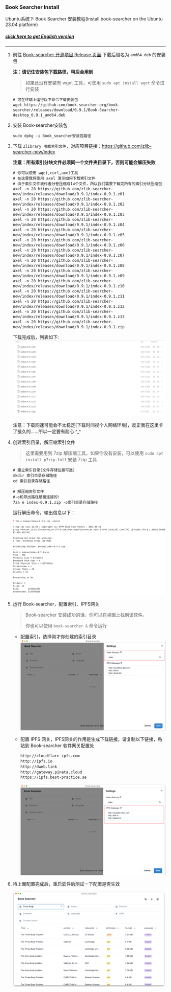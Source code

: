 ### Book Searcher Install

Ubuntu系统下 Book Searcher 安装教程(Install book-searcher on the Ubuntu 23.04 platform)

##### [click here to get English version](./Book-searcher-installation-Ubuntu.md)

---


1. 前往 [Book-searcher 开源项目 Release 页面](https://github.com/book-searcher-org/book-searcher/releases) 下载后缀名为 `amd64.deb` 的安装包

   **注：请记住安装包下载路径，稍后会用到**

   > 如果还没有安装有 wget 工具，可使用 `sudo apt install wget` 命令进行安装

   ```shell
   # 可在终端上运行以下命令下载安装包
   wget https://github.com/book-searcher-org/book-searcher/releases/download/0.9.1/Book-Searcher-desktop_0.9.1_amd64.deb
   ```

   

2. 安装 Book-searcher安装包

   ```shell
   sudo dpkg -i Book_searcher安装包路径
   ```

   

3. 下载 `Zlibrary 书籍索引文件`，对应项目链接：https://github.com/zlib-searcher-new/index

   **注意：所有索引分块文件必须同一个文件夹目录下，否则可能会解压失败**

   ```shell
   # 你可以使用 wget,curl,axel工具
   # 在这里我将使用 axel 演示如何下载索引文件
   # 由于索引文件被作者分卷压缩成14个文件，所以我们需要下载完所有的索引分块压缩包
   axel -n 20 https://github.com/zlib-searcher-new/index/releases/download/0.9.1/index-0.9.1.z01
   axel -n 20 https://github.com/zlib-searcher-new/index/releases/download/0.9.1/index-0.9.1.z02
   axel -n 20 https://github.com/zlib-searcher-new/index/releases/download/0.9.1/index-0.9.1.z03
   axel -n 20 https://github.com/zlib-searcher-new/index/releases/download/0.9.1/index-0.9.1.z04
   axel -n 20 https://github.com/zlib-searcher-new/index/releases/download/0.9.1/index-0.9.1.z05
   axel -n 20 https://github.com/zlib-searcher-new/index/releases/download/0.9.1/index-0.9.1.z06
   axel -n 20 https://github.com/zlib-searcher-new/index/releases/download/0.9.1/index-0.9.1.z07
   axel -n 20 https://github.com/zlib-searcher-new/index/releases/download/0.9.1/index-0.9.1.z08
   axel -n 20 https://github.com/zlib-searcher-new/index/releases/download/0.9.1/index-0.9.1.z09
   axel -n 20 https://github.com/zlib-searcher-new/index/releases/download/0.9.1/index-0.9.1.z10
   axel -n 20 https://github.com/zlib-searcher-new/index/releases/download/0.9.1/index-0.9.1.z11
   axel -n 20 https://github.com/zlib-searcher-new/index/releases/download/0.9.1/index-0.9.1.z12
   axel -n 20 https://github.com/zlib-searcher-new/index/releases/download/0.9.1/index-0.9.1.z13
   axel -n 20 https://github.com/zlib-searcher-new/index/releases/download/0.9.1/index-0.9.1.zip
   ```
   下载完成后，列表如下: 
    ![下载文件列表](images/image-20230528123204382.png)

   注意：下载网速可能会不太稳定(下载时间视个人网络环境)，反正我在这里卡了挺久的......所以一定要有耐心 \^_\^

   

4. 创建索引目录，解压缩索引文件

   >  这里需要用到 7zip 解压缩工具，如果你没有安装，可以使用 `sudo apt install p7zip-full` 安装 7zip 工具

   ```shell
   # 建立索引目录(文件存储位置可选)
   mkdir 索引目录存储路径
   cd 索引目录存储路径
   
   # 解压缩索引文件
   #-o和导出路径是相连接的!
   7za e index-0.9.1.zip -o索引目录存储路径
   ```
   

   运行解压命令，输出信息以下：
   
   ![解压输出信息](images/image-20230528123727279.png)




5. 运行 Book-searcher，配置索引、IPFS网关

      > Book-searcher 安装成功的话，你可以在桌面上找到该软件。
      >
      > 你也可以使用 `book-searcher &` 命令运行

   - 配置索引，选择刚才你创建的索引目录
     ![配置索引](images/image-20230528122511359.png)

   - 配置 IPFS 网关，IPFS网关的作用是生成下载链接。请复制以下链接，粘贴到 Book-searcher 软件网关配置处

     ```bash
     http://cloudflare-ipfs.com  
     http://ipfs.io  
     http://dweb.link  
     http://gateway.pinata.cloud  
     https://ipfs.best-practice.se
     ```

     ![IPFS网关配置结果](images/image-20230528121924597.png)



6. 待上面配置完成后，重启软件后测试一下配置是否生效

   ![配置测试](images/image-20230528122801730.png)

